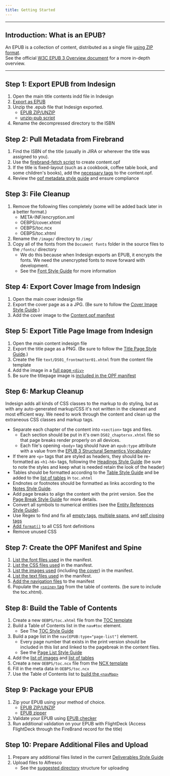 ```yaml
---
title: Getting Started
---
```

<hr />

## Introduction: What is an EPUB?
An EPUB is a collection of content, distributed as a single file [using ZIP format](https://www.w3.org/publishing/EPUB32/EPUB-overview.html#sec-container).  
See the official [W3C EPUB 3 Overview document](https://www.w3.org/publishing/EPUB32/EPUB-overview.html) for a more in-depth overview.

<hr />

## Step 1: Export EPUB from Indesign
1. Open the main title contents indd file in Indesign
2. [Export as EPUB](https://helpx.adobe.com/indesign/using/export-content-epub-cc.html#export-to-epub)  
3. Unzip the .epub file that Indesign exported.  
	- [EPUB ZIP/UNZIP](/process/tools-setting-your-machine-and-software#ePub-Zip-Unzip-2-0-1)
	- [unzip-pub script](https://gist.github.com/codingChewie/fe194f5064084d15c6a562ede1487f85)
4. Rename the decompressed directory to the ISBN

## Step 2: Pull Metadata from Firebrand
1. Find the ISBN of the title (usually in JIRA or wherever the title was assigned to you).
2. Use the [firebrand-fetch script](https://github.com/EPUBknowledge/firebrand-fetch) to create content.opf
3. If the title is fixed-layout (such as a cookbook, coffee table book, and some children's books), add the [necessary tags](/code/opf_format.html#Fixed-Layout-MetaData) to the content.opf.
4. Review the [opf metadata style guide](/code/opf_format.html#OPF-Metadata) and ensure compliance

## Step 3: File Cleanup
1. Remove the following files completely (some will be added back later in a better format.)
	- META-INF/encryption.xml
	- OEBPS/cover.xhtml
	- OEBPS/toc.ncx
	- OEBPS/toc.xhtml
2. Rename the `/image/` directory to `/img/`
3. Copy all of the fonts from the `Document fonts` folder in the source files to the `/fonts/` directory
	- We do this because when Indesign exports an EPUB, it encrypts the fonts. We need the unencrypted fonts to move forward with development.
	- See the [Font Style Guide](/process/fonts.html) for more information

## Step 4: Export Cover Image from Indesign
1. Open the main cover indesign file
2. Export the cover page as a a JPG. (Be sure to follow the [Cover Image Style Guide](/code/structural_types.html#Cover-Image).)
3. Add the cover image to the [Content.opf manifest](/code/opf_format.html#Cover-Image-Manifest)

## Step 5: Export Title Page Image from Indesign
1. Open the main content indesign file
2. Export the title page as a PNG. (Be sure to follow the [Title Page Style Guide](/code/structural_types.html#Title-Page).)
3. Create the file `text/DS01_frontmatter01.xhtml` from the content file template
4. Add the image in a [full page `<div>`](/css_lib/figures.html#Full-Page-Image)
5. Be sure the titlepage image is [included in the OPF manifest](/code/opf_format.html#Image-Manifest)

## Step 6: Markup Cleanup
Indesign adds all kinds of CSS classes to the markup to do styling, but as with any auto-generated markup/CSS it's not written in the cleanest and most efficient way. We need to work through the content and clean up the extraneous CSS classes and markup tags.
- Separate each chapter of the content into `<section>` tags and files.
	- Each section should be put in it's own `DS02_chapterxx.xhtml` file so that page breaks render properly on all devices.
	- Each file's opening `<body>` tag should have an `epub:type` attribute with a value from the [EPUB 3 Structural Semantics Vocabulary](https://idpf.github.io/epub-vocabs/structure/)
- If there are `<p>` tags that are styled as headers, they should be re-formatted as `<h1-h6>` tags, following the [Headings Style Guide](https://style.bhdirect-ebooks.org/code/structural_types.html#Headings) (be sure to note the styles and keep what is needed retain the look of the header)
- Tables should be formatted according to the [Table Style Guide](/code/general_types.html#Tables) and be added to the [list of tables](/code/navigation.html#toc-xhtml-List-of-Tables) in `toc.xhtml`
- Endnotes or footnotes should be formatted as links according to the [Notes Style Guide](/code/structural_types.html#Notes).
- Add page breaks to align the content with the print version. See the [Page Break Style Guide](/code/structural_types.html#Page-Breaks) for more details.
- Convert all symbols to numerical entities (see the [Entity References Style Guide](/code/html_style.html#Entity-References)).
- Use Regex to find and fix all [empty tags](/process/regex-library.html#Remove-Empty-Spans), [multiple spans](/process/regex-library.html#Span-Combine-1), and [self closing tags](/code/html_style.html#Self-Closing-Tags)
- [Add `format()`](/code/css_style.html#CSS-Font-Declarations) to all CSS font definitions
- Remove unused CSS

## Step 7: Create the OPF Manifest and Spine
1. [List the font files used](/code/opf_format.html#Font-Manifest) in the manifest.
2. [List the CSS files used](/code/opf_format.html#CSS-Manifest) in the manifest.
3. [List the images used](/code/opf_format.html#Image-Manifest) (including [the cover](/code/opf_format.html#Cover-Image-Manifest)) in the manifest.
4. [List the text files used](/code/opf_format.html#Text-XHTML-Manifest) in the manifest.
5. [Add the navigation files](/code/opf_format.html#Navigation-Manifest) to the manifest
5. Populate the [`<spine>` tag](/code/opf_format.html#OPF-Spine) from the table of contents. (be sure to include the toc.xhtml).

## Step 8: Build the Table of Contents
1. Create a new `OEBPS/toc.xhtml` file from the [TOC template](/code/navigation.html#toc-xhtml)
2. Build a Table of Contents list in the `nav#toc` element.
	- See The [TOC Style Guide](/code/navigation.html#toc-xhtml)
3. Build a page list in the `nav[EPUB:type="page-list"]` element.
	- Every page number that exists in the print version should be included in this list and linked to the pagebreak in the content files.
	- See the [Page List Style Guide](/code/navigation.html#toc-xhtml-Page-List)
4. Add the [list of images](/code/navigation.html#toc-xhtml-List-Of-Images) and [list of tables](/code/navigation.html#toc-xhtml-List-Of-Tables)
5. Create a new `OEBPS/toc.ncx` file from the [NCX template](/code/navigation.html#toc-ncx)
6. Fill in the meta data in `OEBPS/toc.ncx`
7. Use the Table of Contents list to [build the `<navMap>`](/code/navigation.html#toc-ncx)

## Step 9: Package your EPUB
1. Zip your EPUB using your method of choice.
	- [EPUB ZIP/UNZIP](https://style.bhdirect-ebooks.org/process/tools-setting-your-machine-and-software#ePub-Zip-Unzip-2-0-1)
	- [EPUB zipper](https://github.com/epubknowledge/scripts/tree/main/guidelines/epub-zipper)  
2. Validate your EPUB using [EPUB checker](https://github.com/epubknowledge/scripts/tree/main/guidelines/epub-checker)
3. Run additional validation on your EPUB with FlightDeck (Access FlightDeck through the FireBrand record for the title)

## Step 10: Prepare Additional Files and Upload
1. Prepare any additional files listed in the current [Deliverables Style Guide](/process/deliverables.html)
2. Upload files to Alfresco
	- See the [suggested directory](https://epubknowledge.com/docs/file-structure#uploading-source-files) structure for uploading